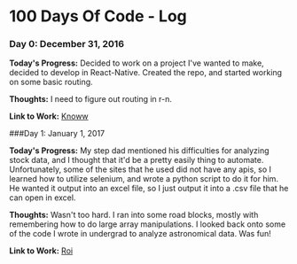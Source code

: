 # 100 Days Of Code - Log

### Day 0: December 31, 2016

**Today's Progress:** Decided to work on a project I've wanted to make, decided to develop in React-Native. Created the repo, and started working on some basic routing.

**Thoughts:** I need to figure out routing in r-n.

**Link to Work:** [Knoww](https://github.com/C-Powers/Knoww)

###Day 1: January 1, 2017

**Today's Progress:** My step dad mentioned his difficulties for analyzing stock data, and I thought that it'd be a pretty easily thing to automate. Unfortunately, some of the sites that he used did not have any apis, so I learned how to utilize selenium, and wrote a python script to do it for him. He wanted it output into an excel file, so I just output it into a .csv file that he can open in excel.

**Thoughts:** Wasn't too hard. I ran into some road blocks, mostly with remembering how to do large array manipulations. I looked back onto some of the code I wrote in undergrad to analyze astronomical data. Was fun!

**Link to Work:** [Roi](https://github.com/C-Powers/a-rating-roi)

<!--
### Day 0: February 30, 2016 (Example 1)
##### (delete me or comment me out)

**Today's Progress**: Fixed CSS, worked on canvas functionality for the app.

**Thoughts:** I really struggled with CSS, but, overall, I feel like I am slowly getting better at it. Canvas is still new for me, but I managed to figure out some basic functionality.

**Link to work:** [Calculator App](http://www.example.com)

### Day 0: February 30, 2016 (Example 2)
##### (delete me or comment me out)

**Today's Progress**: Fixed CSS, worked on canvas functionality for the app.

**Thoughts**: I really struggled with CSS, but, overall, I feel like I am slowly getting better at it. Canvas is still new for me, but I managed to figure out some basic functionality.

**Link(s) to work**: [Calculator App](http://www.example.com)


### Day 1: June 27, Monday

**Today's Progress**: I've gone through many exercises on FreeCodeCamp.

**Thoughts** I've recently started coding, and it's a great feeling when I finally solve an algorithm challenge after a lot of attempts and hours spent.

**Link(s) to work**
1. [Find the Longest Word in a String](https://www.freecodecamp.com/challenges/find-the-longest-word-in-a-string)
2. [Title Case a Sentence](https://www.freecodecamp.com/challenges/title-case-a-sentence)
-->

